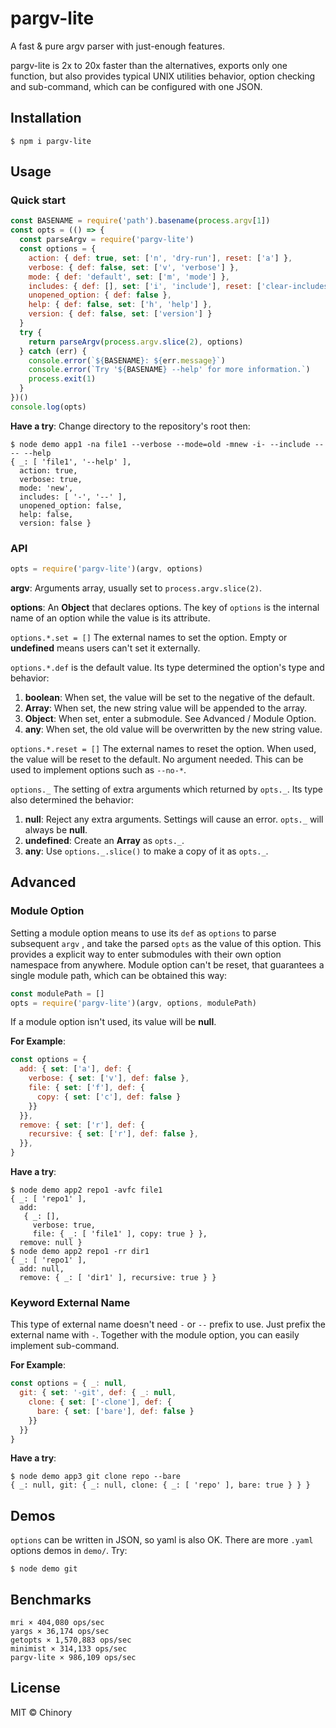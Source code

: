 # pargv-lite

A fast & pure argv parser with just-enough features.

pargv-lite is 2x to 20x faster than the alternatives, exports only one function, but also provides typical UNIX utilities behavior, option checking and sub-command, which can be configured with one JSON.

## Installation

```shell
$ npm i pargv-lite
```

## Usage

### Quick start

```javascript
const BASENAME = require('path').basename(process.argv[1])
const opts = (() => {
  const parseArgv = require('pargv-lite')
  const options = {
    action: { def: true, set: ['n', 'dry-run'], reset: ['a'] },
    verbose: { def: false, set: ['v', 'verbose'] },
    mode: { def: 'default', set: ['m', 'mode'] },
    includes: { def: [], set: ['i', 'include'], reset: ['clear-includes'] },
    unopened_option: { def: false },
    help: { def: false, set: ['h', 'help'] },
    version: { def: false, set: ['version'] }
  }
  try {
    return parseArgv(process.argv.slice(2), options)
  } catch (err) {
    console.error(`${BASENAME}: ${err.message}`)
    console.error(`Try '${BASENAME} --help' for more information.`)
    process.exit(1)
  }
})()
console.log(opts)
```
**Have a try**: Change directory to the repository's root then:


```shell
$ node demo app1 -na file1 --verbose --mode=old -mnew -i- --include -- -- --help
{ _: [ 'file1', '--help' ],
  action: true,
  verbose: true,
  mode: 'new',
  includes: [ '-', '--' ],
  unopened_option: false,
  help: false,
  version: false }
```

### API

```javascript
opts = require('pargv-lite')(argv, options)
```

**argv**: Arguments array, usually set to `process.argv.slice(2)`.

**options**: An **Object** that declares options. The key of `options` is the internal name of an option while the value is its attribute.

`options.*.set = []`  The external names to set the option. Empty or **undefined** means users can't set it externally.

`options.*.def` is the default value. Its type determined the option's type and behavior:

1. **boolean**: When set, the value will be set to the negative of the default. 
2. **Array**: When set, the new string value will be appended to the array.
3. **Object**: When set, enter a submodule. See Advanced / Module Option.
3. **any**: When set, the old value will be overwritten by the new string value.

`options.*.reset = []`  The external names to reset the option. When used, the value will be reset to the default. No argument needed. This can be used to implement options such as `--no-*`.

`options._` The setting of extra arguments which returned by `opts._`. Its type also determined the behavior:

1. **null**: Reject any extra arguments. Settings will cause an error. `opts._` will always be **null**.
2. **undefined**: Create an **Array** as `opts._`.
3. **any**: Use `options._.slice()` to make a copy of it as `opts._`.

## Advanced

### Module Option

Setting a module option means to use its `def` as `options` to parse subsequent `argv` , and take the parsed `opts` as the value of this option. This provides a explicit way to enter submodules with their own option namespace from anywhere. Module option can't be reset, that guarantees a single module path, which can be obtained this way:

```javascript
const modulePath = []
opts = require('pargv-lite')(argv, options, modulePath)
```

If a module option isn't used, its value will be **null**.

**For Example**: 

```javascript
const options = {
  add: { set: ['a'], def: {
    verbose: { set: ['v'], def: false },
    file: { set: ['f'], def: {
      copy: { set: ['c'], def: false }
    }}
  }},
  remove: { set: ['r'], def: {
    recursive: { set: ['r'], def: false },
  }},
}
```

**Have a try**:

```shell
$ node demo app2 repo1 -avfc file1
{ _: [ 'repo1' ],
  add:
   { _: [],
     verbose: true,
     file: { _: [ 'file1' ], copy: true } },
  remove: null }
$ node demo app2 repo1 -rr dir1
{ _: [ 'repo1' ],
  add: null,
  remove: { _: [ 'dir1' ], recursive: true } }
```

### Keyword External Name

This type of external name doesn't need `-` or `--` prefix to use. Just prefix the external name with `-`. Together with the module option, you can easily implement sub-command.

**For Example**:

```javascript
const options = { _: null,
  git: { set: '-git', def: { _: null,
    clone: { set: ['-clone'], def: {
      bare: { set: ['bare'], def: false }
    }}
  }}
}
```

**Have a try**:

```shell
$ node demo app3 git clone repo --bare
{ _: null, git: { _: null, clone: { _: [ 'repo' ], bare: true } } }
```

## Demos

`options` can be written in JSON, so yaml is also OK. There are more `.yaml` options demos in `demo/`. Try:

```shell
$ node demo git
```

## Benchmarks

```
mri × 404,080 ops/sec
yargs × 36,174 ops/sec
getopts × 1,570,883 ops/sec
minimist × 314,133 ops/sec
pargv-lite × 986,109 ops/sec
```

## License

MIT © Chinory